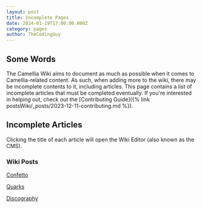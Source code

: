 ```yaml
---
layout: post
title: Incomplete Pages
date: 2024-01-19T17:00:00.000Z
category: pages
author: TheCodingGuy
---
```


## Some Words
The Camellia Wiki aims to document as much as possible when it comes to Camellia-related content. As such, when adding more to the wiki, there may be incomplete contents to it, including articles. This page contains a list of incomplete articles that must be completed eventually. If you're interested in helping out, check out the [Contributing Guide]({% link postsWiki/_posts/2023-12-11-contributing.md %}).

## Incomplete Articles
Clicking the title of each article will open the Wiki Editor (also known as the CMS).

### Wiki Posts
[Confetto](/admin/#/collections/wikiPosts/entries/2024-01-09-confetto)

[Quarks](/admin/#/collections/wikiPosts/entries/2024-01-09-quarks)

[Discography](/admin/#/collections/includedPosts/entries/camellia/2023-11-16-discography)